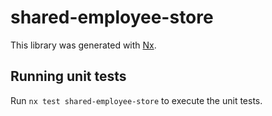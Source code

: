 # shared-employee-store

This library was generated with [Nx](https://nx.dev).

## Running unit tests

Run `nx test shared-employee-store` to execute the unit tests.
